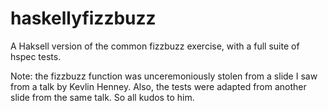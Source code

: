# haskellyfizzbuzz

A Haksell version of the common fizzbuzz exercise, with a full suite of hspec
tests.

Note: the fizzbuzz function was unceremoniously stolen from a slide
I saw from a talk by Kevlin Henney. Also, the tests were adapted from another
slide from the same talk. So all kudos to him.

